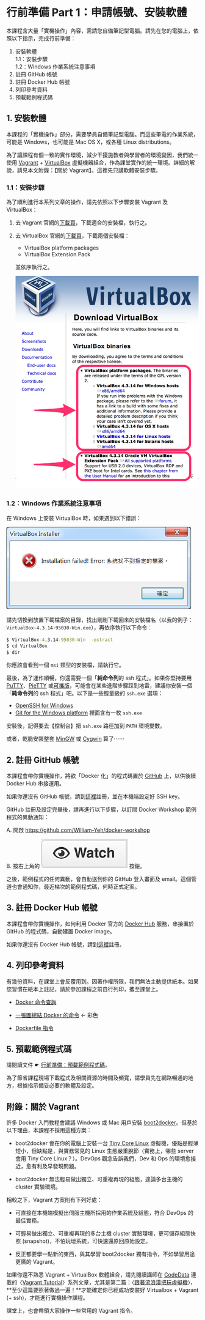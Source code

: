 行前準備 Part 1：申請帳號、安裝軟體
===

本課程含大量「實機操作」內容，需請您自備筆記型電腦。請先在您的電腦上，依照以下指示，完成行前準備：

1. 安裝軟體<br/>
   1.1：安裝步驟<br/>
   1.2：Windows 作業系統注意事項
2. 註冊 GitHub 帳號
3. 註冊 Docker Hub 帳號
4. 列印參考資料
5. 預載範例程式碼


## 1. 安裝軟體

本課程的「實機操作」部分，需要學員自備筆記型電腦。而這些筆電的作業系統，可能是 Windows，也可能是 Mac OS X，或各種 Linux distributions。

為了讓課程有個一致的實作環境，減少干擾施教者與學習者的環境變因，我們統一使用 [Vagrant](http://www.vagrantup.com/) + [VirtualBox](https://www.virtualbox.org/) 虛擬機器組合，作為課堂實作的統一環境。詳細的解說，請見本文附錄：【關於 Vagrant】。這裡先只講軟體安裝步驟。


### 1.1：安裝步驟

為了順利進行本系列文章的操作，請先依照以下步驟安裝 Vagrant 及 VirtualBox：

1. 去 Vagrant 官網的[下載頁](http://www.vagrantup.com/downloads.html)，下載適合的安裝檔，執行之。

2. 去 VirtualBox 官網的[下載頁](https://www.virtualbox.org/wiki/Downloads)，下載兩個安裝檔：

   - VirtualBox platform packages
   - VirtualBox Extension Pack

   並依序執行之。

   ![下載必要的 VirtualBox 安裝檔案](download-virtualbox.png)


### 1.2：Windows 作業系統注意事項

在 Windows 上安裝 VirtualBox 時，如果遇到以下錯誤：

   ![找不到指定的檔案](vbox-win64-error.png)

請先切換到放置下載檔案的目錄，找出剛剛下載回來的安裝檔名（以我的例子：`VirtualBox-4.3.14-95030-Win.exe`），再依序執行以下命令：

   ```bat
   $ VirtualBox-4.3.14-95030-Win  -extract
   $ cd VirtualBox
   $ dir
   ```

你應該會看到一個 `msi` 類型的安裝檔，請執行它。

最後，為了運作順暢，你還需要一個「**純命令列**的 ssh 程式」。如果你堅持要用 [PuTTY](http://www.chiark.greenend.org.uk/~sgtatham/putty/)、[PieTTY](http://ntu.csie.org/~piaip/pietty/) 或[可攜版](http://jedi.org/PieTTYPortable/)，可能會在某些進階步驟踩到地雷，建議你安裝一個「**純命令列**的 ssh 程式」吧。以下是一些輕量級的 `ssh.exe` 選項：

  - [OpenSSH for Windows](http://sourceforge.net/projects/opensshwindows/)
  - [Git for the Windows platform](http://git-scm.com/download/win) 裡面含有一枚 `ssh.exe`

安裝後，記得要去【控制台】把 `ssh.exe` 路徑加到 `PATH` 環境變數。

或者，乾脆安裝整套 [MinGW](http://www.mingw.org/) 或 [Cygwin](https://www.cygwin.com/) 算了⋯⋯






## 2. 註冊 GitHub 帳號

本課程會帶你實機操作，將欲「Docker 化」的程式碼置於 [GitHub](https://github.com/) 上，以供後續 Docker Hub 串接運用。

如果你還沒有 GitHub 帳號，請到[這裡](https://github.com/)註冊，並在本機端設定好 SSH key。

GitHub 註冊及設定完畢後，請再進行以下步驟，以訂閱 Docker Workshop 範例程式的異動通知：

A. 開啟 https://github.com/William-Yeh/docker-workshop

B. 按右上角的 ![Watch Button](icon-github-watch.png) 按鈕。

之後，範例程式的任何異動，會自動送到你的 GitHub 登入畫面及 email。這個管道也會通知你，最近梯次的範例程式碼，何時正式定案。


## 3. 註冊 Docker Hub 帳號

本課程會帶你實機操作，如何利用 Docker 官方的 [Docker Hub](https://registry.hub.docker.com/) 服務，串接置於 GitHub 的程式碼，自動建置 Docker image。

如果你還沒有 Docker Hub 帳號，請到[這裡](https://hub.docker.com/account/signup/)註冊。



## 4. 列印參考資料

有幾份資料，在課堂上會反覆用到。因著作權所限，我們無法主動提供紙本。如果您習慣在紙本上註記，請於參加課程之前自行列印，攜至課堂上。

  - [Docker 命令查詢](http://philipzheng.gitbooks.io/docker_practice/content/appendix_command/README.html)

  - [一張圖總結 Docker 的命令](http://philipzheng.gitbooks.io/docker_practice/content/_images/cmd_logic.png) ← 彩色

  - [Dockerfile 指令](http://philipzheng.gitbooks.io/docker_practice/content/dockerfile/instructions.html)


## 5. 預載範例程式碼

請閱讀文件 ☛  [行前準備：預載範例程式碼](config.md)。

為了節省課程現場下載程式及相關資源的時間及頻寬，請學員先在網路暢通的地方，根據指示備妥必要的軟體及設定。




## 附錄：關於 Vagrant

許多 Docker 入門教程會建議 Windows 或 Mac 用戶安裝 [boot2docker](http://boot2docker.io/)。但基於以下理由，本課程不採用這種方案：

  - boot2docker 會在你的電腦上安裝一台 [Tiny Core Linux](http://tinycorelinux.net/) 虛擬機，優點是輕薄短小，但缺點是，與實務常見的 Linux 生態嚴重脫節（實務上，哪些 server 會用 Tiny Core Linux？）。DevOps 觀念告訴我們，Dev 和 Ops 的環境愈接近，愈有利及早發現問題。

  - boot2docker 無法輕易做出獨立、可重複再現的組態，遑論多台主機的 cluster 實驗環境。

相較之下，Vagrant 方案則有下列好處：

  - 可直接在本機端模擬出伺服主機所採用的作業系統及組態，符合 DevOps 的最佳實務。

  - 可輕易做出獨立、可重複再現的多台主機 cluster 實驗環境，更可儲存組態快照 (snapshot)，不怕玩壞系統，可快速還原回原始設定。

  - 反正都要學一點新的東西，與其學習 boot2docker 獨有指令，不如學習用途更廣的 Vagrant。

如果你還不熟悉 Vagrant + VirtualBox 軟體組合，請先閱讀講師在 [CodeData](http://www.codedata.com.tw/) 連載的〈[Vagrant Tutorial](http://www.codedata.com.tw/social-coding/vagrant-tutorial-1-developer-and-vm)〉系列文章，尤其是第二篇：〈[跟著流浪漢把玩虛擬機](http://www.codedata.com.tw/social-coding/vagrant-tutorial-2-playing-vm-with-vagrant)〉，**至少這篇要照著做過一遍！**才能確定你已經成功安裝好 Virtualbox + Vagrant (+ ssh)，才能進行實機操作課程。

課堂上，也會帶領大家操作一些常用的 Vagrant 指令。
